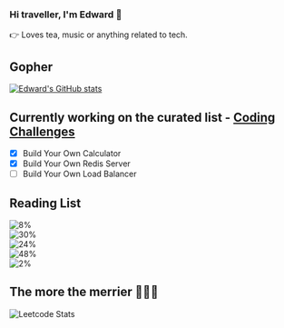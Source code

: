 ### Hi traveller, I'm Edward 👋

👉 Loves tea, music or anything related to tech.

## Gopher 
[![Edward's GitHub stats](https://github-readme-stats.vercel.app/api/top-langs?username=wpted&hide=html,scss,stylus,blade,jupyter%20notebook,css,batchfile&theme=algolia&show_icons=true)](https://github.com/wpted)

## Currently working on the curated list - [Coding Challenges](https://codingchallenges.fyi)

- [x] Build Your Own Calculator
- [x] Build Your Own Redis Server
- [ ] Build Your Own Load Balancer

## Reading List
![8%](https://progress-bar.dev/8?title=Designing_Data_Intensive_Application)
<br>
![30%](https://progress-bar.dev/30?title=Concurrency_In_Go)
<br>
![24%](https://progress-bar.dev/24?title=Go_Design_Pattern)
<br>
![48%](https://progress-bar.dev/48?title=Introduction_To_Algorithms)
<br>
![2%](https://progress-bar.dev/2?title=Graphic_Programming_Black_Book)
<br>




## The more the merrier 🦉🦉🦉
![Leetcode Stats](https://leetcard.jacoblin.cool/Backowl)
